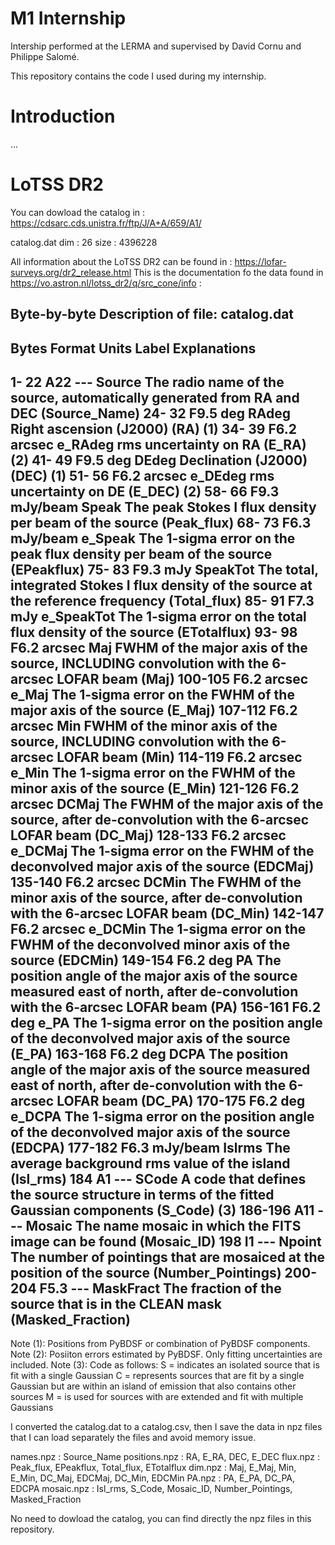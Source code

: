 # M1 Internship
Intership performed at the LERMA and supervised by David Cornu and Philippe Salomé.

This repository contains the code I used during my internship.

# Introduction

...

# LoTSS DR2

You can dowload the catalog in : https://cdsarc.cds.unistra.fr/ftp/J/A+A/659/A1/

catalog.dat 
dim : 26
size : 4396228


All information about the LoTSS DR2 can be found in : https://lofar-surveys.org/dr2_release.html
This is the documentation fo the data found in https://vo.astron.nl/lotss_dr2/q/src_cone/info :

Byte-by-byte Description of file: catalog.dat
--------------------------------------------------------------------------------
   Bytes Format Units     Label     Explanations
--------------------------------------------------------------------------------
   1- 22  A22   ---       Source    The radio name of the source, automatically
                                     generated from RA and DEC (Source_Name)
  24- 32  F9.5  deg       RAdeg     Right ascension (J2000) (RA) (1)
  34- 39  F6.2  arcsec  e_RAdeg     rms uncertainty on RA (E_RA) (2)
  41- 49  F9.5  deg       DEdeg     Declination (J2000) (DEC) (1)
  51- 56  F6.2  arcsec  e_DEdeg     rms uncertainty on DE (E_DEC) (2)
  58- 66  F9.3 mJy/beam   Speak     The peak Stokes I flux density per beam of
                                     the source (Peak_flux)
  68- 73  F6.3 mJy/beam e_Speak     The 1-sigma error on the peak flux density
                                     per beam of the source (EPeakflux)
  75- 83  F9.3  mJy       SpeakTot  The total, integrated Stokes I flux density
                                     of the source at the reference frequency
                                     (Total_flux)
  85- 91  F7.3  mJy     e_SpeakTot  The 1-sigma error on the total flux density
                                     of the source (ETotalflux)
  93- 98  F6.2  arcsec    Maj       FWHM of the major axis of the source,
                                     INCLUDING convolution with the 6-arcsec
                                     LOFAR beam (Maj)
 100-105  F6.2  arcsec  e_Maj       The 1-sigma error on the FWHM of the major
                                     axis of the source (E_Maj)
 107-112  F6.2  arcsec    Min       FWHM of the minor axis of the source,
                                     INCLUDING convolution with the 6-arcsec
                                     LOFAR beam (Min)
 114-119  F6.2  arcsec  e_Min       The 1-sigma error on the FWHM of the minor
                                     axis of the source (E_Min)
 121-126  F6.2  arcsec    DCMaj     The FWHM of the major axis of the source,
                                     after de-convolution with the 6-arcsec
                                     LOFAR beam (DC_Maj)
 128-133  F6.2  arcsec  e_DCMaj     The 1-sigma error on the FWHM of the
                                     deconvolved major axis of the source
                                     (EDCMaj)
 135-140  F6.2  arcsec    DCMin     The FWHM of the minor axis of the source,
                                     after de-convolution with the 6-arcsec
                                     LOFAR beam (DC_Min)
 142-147  F6.2  arcsec  e_DCMin     The 1-sigma error on the FWHM of the
                                     deconvolved minor axis of the source
                                     (EDCMin)
 149-154  F6.2  deg       PA        The position angle of the major axis of the
                                     source measured east of north, after
                                     de-convolution with the 6-arcsec LOFAR
                                     beam (PA)
 156-161  F6.2  deg     e_PA        The 1-sigma error on the position angle of
                                     the deconvolved major axis of the source
                                     (E_PA)
 163-168  F6.2  deg       DCPA      The position angle of the major axis of the
                                     source measured east of north, after
                                     de-convolution with the 6-arcsec LOFAR
                                     beam (DC_PA)
 170-175  F6.2  deg     e_DCPA      The 1-sigma error on the position angle of
                                     the deconvolved major axis of the source
                                     (EDCPA)
 177-182  F6.3 mJy/beam   Islrms    The average background rms value of the
                                     island  (Isl_rms)
     184  A1    ---       SCode     A code that defines the source structure in
                                     terms of the fitted Gaussian components
                                     (S_Code) (3)
 186-196  A11   ---       Mosaic    The name mosaic in which the FITS image can
                                     be found (Mosaic_ID)
     198  I1    ---       Npoint    The number of pointings that are mosaiced at
                                     the position of the source
                                     (Number_Pointings)
 200-204  F5.3  ---       MaskFract The fraction of the source that is in the
                                     CLEAN mask (Masked_Fraction)
--------------------------------------------------------------------------------
Note (1): Positions from PyBDSF or combination of PyBDSF components.
Note (2): Posiiton errors estimated by PyBDSF. Only fitting uncertainties are
  included.
Note (3): Code as follows:
  S = indicates an isolated source that is fit with a single Gaussian
  C = represents sources that are fit by a single Gaussian but are within an
       island of emission that also contains other sources
  M = is used for sources with are extended and fit with multiple Gaussians
  

I converted the catalog.dat to a catalog.csv, then I save the data in npz files
that I can load separately the files and avoid memory issue.

names.npz : Source_Name
positions.npz : RA, E_RA, DEC, E_DEC
flux.npz : Peak_flux, EPeakflux, Total_flux, ETotalflux
dim.npz : Maj, E_Maj, Min, E_Min, DC_Maj, EDCMaj, DC_Min, EDCMin 
PA.npz : PA, E_PA, DC_PA, EDCPA
mosaic.npz : Isl_rms, S_Code, Mosaic_ID, Number_Pointings, Masked_Fraction

No need to dowload the catalog, you can find directly the npz files in this repository.
